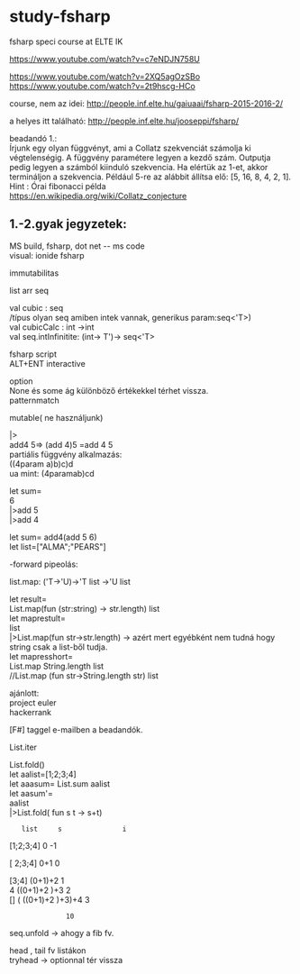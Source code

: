 # study-fsharp
fsharp speci course at ELTE IK

https://www.youtube.com/watch?v=c7eNDJN758U

https://www.youtube.com/watch?v=2XQ5agOzSBo
https://www.youtube.com/watch?v=2t9hscg-HCo


course, nem az idei: http://people.inf.elte.hu/gaiuaai/fsharp-2015-2016-2/

a helyes itt található: http://people.inf.elte.hu/jooseppi/fsharp/

beadandó 1.:   
Írjunk egy olyan függvényt, ami a Collatz szekvenciát számolja ki végtelenségig. A függvény paramétere legyen a kezdő szám. Outputja pedig legyen a számból kiinduló szekvencia. Ha elértük az 1-et, akkor termináljon a szekvencia. Például 5-re az alábbit állítsa elő: [5, 16, 8, 4, 2, 1]. Hint : Órai fibonacci példa  
https://en.wikipedia.org/wiki/Collatz_conjecture  






1.-2.gyak jegyzetek:  
-----------------------
MS build, fsharp, dot net -- ms code  
visual: ionide fsharp  

immutabilitas  

list arr seq  

val cubic : seq<int>    
/típus olyan seq amiben intek vannak, generikus param:seq<'T>)  
val cubicCalc : int ->int  
val seq.intInfinitite: (int-> T')-> seq<'T>  

fsharp script  
ALT+ENT interactive  

option<T>  
None és some ág különböző értékekkel térhet vissza.  
patternmatch  

mutable( ne használjunk)  

|>    
add4 5=> (add 4)5 =add 4 5  
partiális függvény alkalmazás:  
((4param a)b)c)d  
ua mint: (4paramab)cd   

let sum=  
  6  
  |>add 5  
  |>add 4  

let sum= add4(add 5 6)  
let list=["ALMA";"PEARS"]  

-forward pipeolás:  

list.map: ('T->'U)->'T list ->'U list  

let result=  
  List.map(fun (str:string) -> str.length) list  
let maprestult=  
  list  
  |>List.map(fun str->str.length)          -> azért mert egyébként nem tudná hogy string csak a list-ből tudja.  
let mapresshort=  
  List.map String.length list  
//List.map (fun str->String.length str) list  

ajánlott:  
project euler  
hackerrank  

[F#] taggel e-mailben a beadandók.  

List.iter  

List.fold()  
let aalist=[1;2;3;4]  
let aaasum= List.sum aalist  
let aasum'=  
  aalist  
  |>List.fold( fun s t -> s+t)  
  
       list     s               i  
 [1;2;3;4]      0                  -1  
 
  [ 2;3;4]     0+1                  0  
  
  [3;4]        (0+1)+2              1  
  4           ((0+1)+2 )+3          2  
  []          ( ((0+1)+2 )+3)+4     3  
    
                  10  
                    
  seq.unfold  -> ahogy a fib fv.  
    
  head , tail fv listákon  
  tryhead -> optionnal tér vissza  
  
 
  

